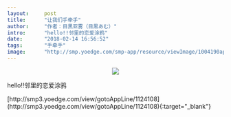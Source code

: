 ```yaml
---
layout:     post
title:      "让我们手牵手"
author:     "作者：目黑亚雾（目黒あむ）"
intro:      "hello!!邻里的恋爱涂鸦"
date:       "2018-02-14 16:56:52"
tags:       "手牵手"
image:      "http://smp.yoedge.com/smp-app/resource/viewImage/1004190appline.png"
---
```

<div style="text-align: center">
<p><img src="http://smp.yoedge.com/smp-app/resource/viewImage/1004190appline.png"/></p>
</div>
<p class="post-meta">
<span>hello!!邻里的恋爱涂鸦</span>
</p>
[http://smp3.yoedge.com/view/gotoAppLine/1124108](http://smp3.yoedge.com/view/gotoAppLine/1124108){:target="_blank"}


